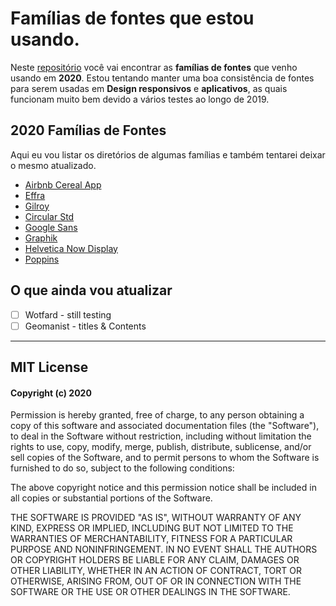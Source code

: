 # Famílias de fontes que estou usando.
Neste [repositório](https://github.com/marcelograciolli/Fonts) você vai encontrar as **famílias de fontes** que venho usando em **2020**. Estou tentando manter uma boa consistência de fontes para serem usadas em **Design responsivos** e **aplicativos**, as quais funcionam muito bem devido a vários testes ao longo de 2019.

## 2020 Famílias de Fontes

Aqui eu vou listar os diretórios de algumas famílias e também tentarei deixar o mesmo atualizado.

* [Airbnb Cereal App](https://github.com/marcelograciolli/Fonts/tree/master/Airbnb-Cereal-App)
* [Effra](https://github.com/marcelograciolli/Fonts/tree/master/Effra)
* [Gilroy](https://github.com/marcelograciolli/Fonts/tree/master/Gilroy)
* [Circular Std](https://github.com/marcelograciolli/Fonts/tree/master/Circular-Std)
* [Google Sans](https://github.com/marcelograciolli/Fonts/tree/master/Google-Sans)
* [Graphik](https://github.com/marcelograciolli/Fonts/tree/master/Graphik)
* [Helvetica Now Display](https://github.com/marcelograciolli/Fonts/tree/master/Helvetica-Now-Display)
* [Poppins](https://github.com/marcelograciolli/Fonts/tree/master/Poppins)




## O que ainda vou atualizar
- [ ] Wotfard - still testing
- [ ] Geomanist - titles & Contents

******

## MIT License

#### Copyright (c) 2020

Permission is hereby granted, free of charge, to any person obtaining a copy of this software and associated documentation files (the "Software"), to deal in the Software without restriction, including without limitation the rights to use, copy, modify, merge, publish, distribute, sublicense, and/or sell copies of the Software, and to permit persons to whom the Software is furnished to do so, subject to the following conditions:

The above copyright notice and this permission notice shall be included in all copies or substantial portions of the Software.

THE SOFTWARE IS PROVIDED "AS IS", WITHOUT WARRANTY OF ANY KIND, EXPRESS OR IMPLIED, INCLUDING BUT NOT LIMITED TO THE WARRANTIES OF MERCHANTABILITY, FITNESS FOR A PARTICULAR PURPOSE AND NONINFRINGEMENT. IN NO EVENT SHALL THE
AUTHORS OR COPYRIGHT HOLDERS BE LIABLE FOR ANY CLAIM, DAMAGES OR OTHER LIABILITY, WHETHER IN AN ACTION OF CONTRACT, TORT OR OTHERWISE, ARISING FROM, OUT OF OR IN CONNECTION WITH THE SOFTWARE OR THE USE OR OTHER DEALINGS IN THE SOFTWARE.
